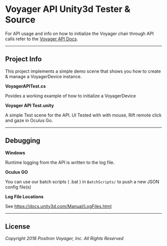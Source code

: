 # Voyager API Unity3d Tester & Source

For API usage and info on how to initialize the Voyager chair through API calls refer to the [Voyager API Docs](https://docs.google.com/document/d/1lZc5NaYeIUBKR2u4wBalcRn69S3lgsBh_itUxj5fI5w/).

---------------------------------------------------------------------------

## Project Info

This project implements a simple demo scene that shows you how to create & manage a VoyagerDevice instance.

**VoyagerAPITest.cs**

Povides a working example of how to initialize a VoyagerDevice

**Voyager API Test.unity**

A simple Test scene for the API. UI Tested with with mouse, Rift remote click and gaze in Oculus Go.

---------------------------------------------------------------------------

## Debugging

**Windows**

Runtime logging from the API is written to the log file.

**Oculus GO**

You can use our batch scripts ( .bat ) in `BatchScripts/` to push a new JSON config file(s)

**Log File Locations**

See https://docs.unity3d.com/Manual/LogFiles.html

---------------------------------------------------------------------------

## License

_Copyright 2018 Positron Voyager, Inc. All Rights Reserved_


